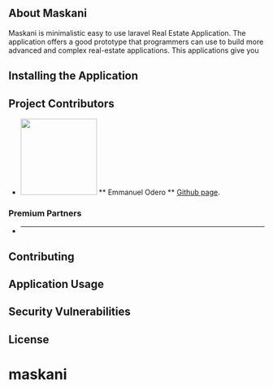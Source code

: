 ## About Maskani

Maskani is minimalistic easy to use laravel Real Estate Application. The application offers a good prototype that programmers can use to build more advanced and complex real-estate applications. This applications give you 


## Installing the Application



## Project Contributors

- <img src="https://avatars.githubusercontent.com/u/65104775?v=4" width="150"> ** Emmanuel Odero ** [Github page](https://github.com/Emmanuel-Odero/).

### Premium Partners

- ** **

## Contributing



## Application Usage



## Security Vulnerabilities



## License

# maskani
